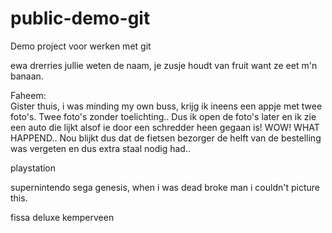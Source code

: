 # public-demo-git
Demo project voor werken met git


ewa drerries jullie weten de naam, je zusje houdt van fruit want ze eet m'n banaan.


Faheem:<br>
Gister thuis, i was minding my own buss, krijg ik ineens een appje met twee foto's. Twee foto's zonder toelichting..
Dus ik open de foto's later en ik zie een auto die lijkt alsof ie door een schredder heen gegaan is! WOW! WHAT HAPPEND..
Nou blijkt dus dat de fietsen bezorger de helft van de bestelling was vergeten en dus extra staal nodig had..



playstation

supernintendo sega genesis, when i was dead broke man i couldn't picture this.



fissa deluxe
kemperveen

